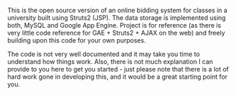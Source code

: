 This is the open source version of an online bidding system for classes in a university built using Struts2 (JSP). The data storage is implemented using both, MySQL and Google App Engine. Project is for reference (as there is very little code reference for GAE + Struts2 + AJAX on the web) and freely building upon this code for your own purposes.

The code is not very well documented and it may take you time to understand how things work. Also, there is not much explanation I can provide to you here to get you started - just please note that there is a lot of hard work gone in developing this, and it would be a great starting point for you.